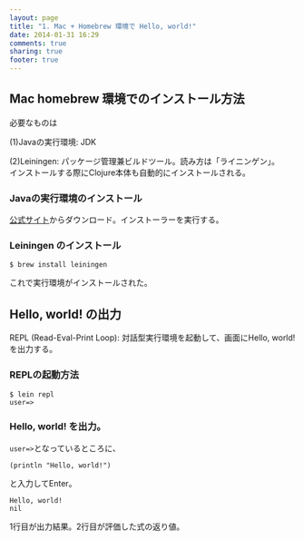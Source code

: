 ```yaml
---
layout: page
title: "1. Mac + Homebrew 環境で Hello, world!"
date: 2014-01-31 16:29
comments: true
sharing: true
footer: true
---
```

## Mac homebrew 環境でのインストール方法
必要なものは

(1)Javaの実行環境: JDK 

(2)Leiningen: パッケージ管理兼ビルドツール。読み方は「ライニンゲン」。  
インストールする際にClojure本体も自動的にインストールされる。

### Javaの実行環境のインストール
[公式サイト](http://java.com/ja/)からダウンロード。インストーラーを実行する。

### Leiningen のインストール
    $ brew install leiningen

これで実行環境がインストールされた。

## Hello, world! の出力
REPL (Read-Eval-Print Loop): 対話型実行環境を起動して、画面にHello, world!を出力する。

### REPLの起動方法
    $ lein repl
    user=>

### Hello, world! を出力。
`user=>`となっているところに、

    (println "Hello, world!")

と入力してEnter。

    Hello, world!
    nil

1行目が出力結果。2行目が評価した式の返り値。
